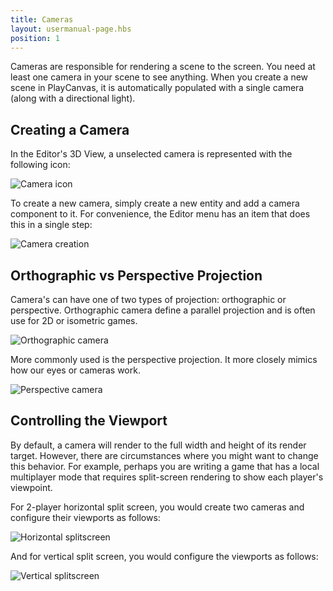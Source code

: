 ```yaml
---
title: Cameras
layout: usermanual-page.hbs
position: 1
---
```


Cameras are responsible for rendering a scene to the screen. You need at least one camera in your scene to see anything. When you create a new scene in PlayCanvas, it is automatically populated with a single camera (along with a directional light).

## Creating a Camera

In the Editor's 3D View, a unselected camera is represented with the following icon:

![Camera icon][1]

To create a new camera, simply create a new entity and add a camera component to it. For convenience, the Editor menu has an item that does this in a single step:

![Camera creation][2]

## Orthographic vs Perspective Projection

Camera's can have one of two types of projection: orthographic or perspective. Orthographic camera define a parallel projection and is often use for 2D or isometric games.

![Orthographic camera][3]

More commonly used is the perspective projection. It more closely mimics how our eyes or cameras work.

![Perspective camera][4]

## Controlling the Viewport

By default, a camera will render to the full width and height of its render target. However, there are circumstances where you might want to change this behavior. For example, perhaps you are writing a game that has a local multiplayer mode that requires split-screen rendering to show each player's viewpoint.

For 2-player horizontal split screen, you would create two cameras and configure their viewports as follows:

![Horizontal splitscreen][5]

And for vertical split screen, you would configure the viewports as follows:

![Vertical splitscreen][6]

[1]: /images/user-manual/graphics/cameras/camera_icon.png
[2]: /images/user-manual/graphics/cameras/camera_create.png
[3]: /images/user-manual/graphics/cameras/camera_orthographic.png
[4]: /images/user-manual/graphics/cameras/camera_perspective.png
[5]: /images/user-manual/graphics/cameras/camera_horizontal_splitscreen.png
[6]: /images/user-manual/graphics/cameras/camera_vertical_splitscreen.png
